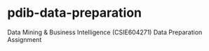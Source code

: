# pdib-data-preparation
Data Mining &amp; Business Intelligence (CSIE604271) Data Preparation Assignment
